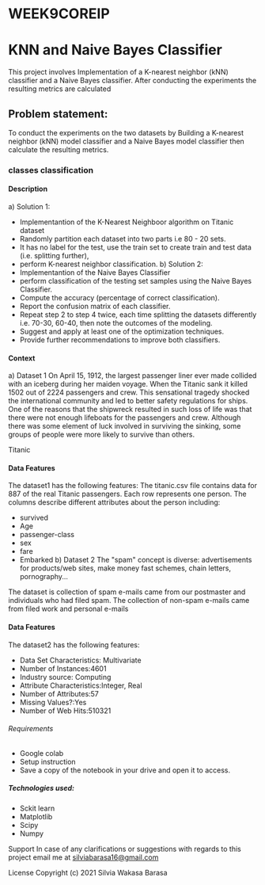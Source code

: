 # WEEK9COREIP
# KNN and Naive Bayes Classifier
This project involves Implementation of a K-nearest neighbor (kNN) classifier and a Naive Bayes classifier. After conducting the experiments the resulting metrics are calculated

## Problem statement:
To conduct the experiments on the two datasets by Building a K-nearest neighbor (kNN) model classifier and a Naive Bayes model classifier then calculate the resulting metrics.

### classes classification

#### Description
a) Solution 1: 
- Implementantion of the K-Nearest Neighboor algorithm on Titanic dataset
- Randomly partition each dataset into two parts i.e 80 - 20 sets.
- It has no label for the test, use the train set to create train and test data (i.e. splitting further),
- perform K-nearest neighbor classification.
b) Solution 2: 
- Implementantion of the Naive Bayes Classifier
- perform classification of the testing set samples using the Naive Bayes Classifier.
- Compute the accuracy (percentage of correct classification).
- Report the confusion matrix of each classifier.
- Repeat step 2 to step 4 twice, each time splitting the datasets differently i.e. 70-30, 60-40, then note the outcomes of the modeling.
- Suggest and apply at least one of the optimization techniques.
- Provide further recommendations to improve both classifiers.
#### Context
a) Dataset 1
On April 15, 1912, the largest passenger liner ever made collided with an iceberg during her maiden voyage. When the Titanic sank it killed 1502 out of 2224 passengers and crew. This sensational tragedy shocked the international community and led to better safety regulations for ships. One of the reasons that the shipwreck resulted in such loss of life was that there were not enough lifeboats for the passengers and crew. Although there was some element of luck involved in surviving the sinking, some groups of people were more likely to survive than others.

Titanic

#### Data Features
The dataset1 has the following features: The titanic.csv file contains data for 887 of the real Titanic passengers. Each row represents one person. The columns describe different attributes about the person including:

- survived
- Age
- passenger-class
- sex
- fare
- Embarked
b) Dataset 2
The "spam" concept is diverse: advertisements for products/web sites, make money fast schemes, chain letters, pornography...

The dataset is collection of spam e-mails came from our postmaster and individuals who had filed spam. The collection of non-spam e-mails came from filed work and personal e-mails

#### Data Features
The dataset2 has the following features:

- Data Set Characteristics: Multivariate
- Number of Instances:4601
- Industry source: Computing
- Attribute Characteristics:Integer, Real
- Number of Attributes:57
- Missing Values?:Yes
- Number of Web Hits:510321
###### Requirements
- Google colab
- Setup instruction
- Save a copy of the notebook in your drive and open it to access.
##### Technologies used:
- Sckit learn
- Matplotlib
- Scipy
- Numpy

Support
In case of any clarifications or suggestions with regards to this project email me at silviabarasa16@gmail.com

License Copyright (c) 2021 Silvia Wakasa Barasa
